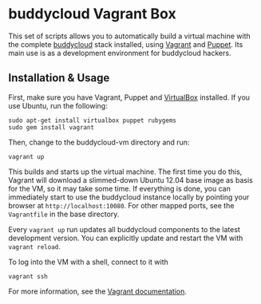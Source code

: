 # buddycloud Vagrant Box

This set of scripts allows you to automatically build a virtual machine with
the complete [buddycloud](http://www.buddycloud.com) stack installed, using
[Vagrant](http://www.vagrantup.com/) and [Puppet](http://puppetlabs.com/).
Its main use is as a development environment for buddycloud hackers.

## Installation & Usage

First, make sure you have Vagrant, Puppet and [VirtualBox](https://www.virtualbox.org/)
installed. If you use Ubuntu, run the following:

    sudo apt-get install virtualbox puppet rubygems
    sudo gem install vagrant

Then, change to the buddycloud-vm directory and run:

    vagrant up

This builds and starts up the virtual machine. The first time you do this,
Vagrant will download a slimmed-down Ubuntu 12.04 base image as basis for
the VM, so it may take some time. If everything is done, you can immediately
start to use the buddycloud instance locally by pointing your browser at
`http://localhost:10080`. For other mapped ports, see the `Vagrantfile` in
the base directory.

Every `vagrant up` run updates all buddycloud components to the latest
development version. You can explicitly update and restart the VM with
`vagrant reload`.

To log into the VM with a shell, connect to it with

    vagrant ssh

For more information, see the [Vagrant documentation](http://docs.vagrantup.com/v1/docs/commands.html).